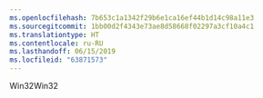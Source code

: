 ```yaml
---
ms.openlocfilehash: 7b653c1a1342f29b6e1ca16ef44b1d14c98a11e3
ms.sourcegitcommit: 1bb00d2f4343e73ae8d58668f02297a3cf10a4c1
ms.translationtype: HT
ms.contentlocale: ru-RU
ms.lasthandoff: 06/15/2019
ms.locfileid: "63871573"
---
```

<span data-ttu-id="f69f0-101">Win32</span><span class="sxs-lookup"><span data-stu-id="f69f0-101">Win32</span></span>